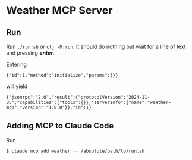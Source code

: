 # Weather MCP Server

## Run

Run `./run.sh` or `clj -M:run`. It should do nothing but wait for a line of text and pressing ***enter***.

Entering

```
{"id":1,"method":"initialize","params":{}}
```

will yield

```
{"jsonrpc":"2.0","result":{"protocolVersion":"2024-11-05","capabilities":{"tools":{}},"serverInfo":{"name":"weather-mcp","version":"1.0.0"}},"id":1}
```

## Adding MCP to Claude Code

Run

```sh
$ claude mcp add weather -- /absolute/path/to/run.sh
```
